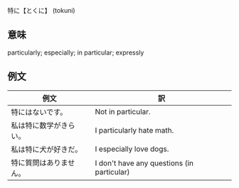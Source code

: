 特に【とくに】 (tokuni)

## 意味

particularly; especially; in particular; expressly

## 例文

|例文|訳|
| --- | --- |
|特にはないです。|Not in particular.|
|私は特に数学がきらい。|I particularly hate math.|
|私は特に犬が好きだ。|I especially love dogs.|
|特に質問はありません。|I don't have any questions (in particular)|